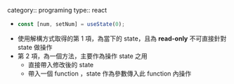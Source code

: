 category:: programing
type:: react

- ```typescript
  const [num, setNum] = useState(0);
  ```
- 使用解構方式取得的第 1 項，為當下的 state，且為 **read-only** 不可直接針對 state 做操作
- 第 2 項，為一個方法，主要作為操作 state 之用
	- 直接帶入修改後的 state
	- 帶入一個 function ，state 作為參數傳入此 function 內操作